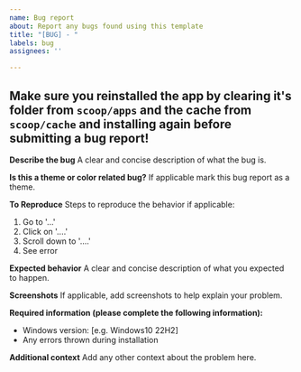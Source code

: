 ```yaml
---
name: Bug report
about: Report any bugs found using this template
title: "[BUG] - "
labels: bug
assignees: ''

---
```


## Make sure you reinstalled the app by clearing  it's folder from `scoop/apps` and the cache from `scoop/cache` and installing again before submitting a bug report!

**Describe the bug**
A clear and concise description of what the bug is.

**Is this a theme or color related bug?**
If applicable mark this bug report as a theme.

**To Reproduce**
Steps to reproduce the behavior if applicable:
1. Go to '...'
2. Click on '....'
3. Scroll down to '....'
4. See error

**Expected behavior**
A clear and concise description of what you expected to happen.

**Screenshots**
If applicable, add screenshots to help explain your problem.

**Required information (please complete the following information):**
 - Windows version: [e.g. Windows10 22H2]
 - Any errors thrown during installation

**Additional context**
Add any other context about the problem here.
